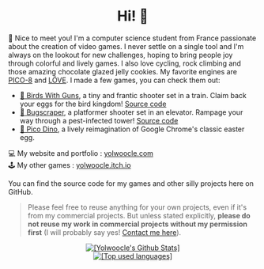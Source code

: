 <div align="center">
  <h1>Hi! 👋</h1>
</div>

🌵 Nice to meet you! I'm a computer science student from France passionate about the creation of video games. I never settle on a single tool and I'm always on the lookout for new challenges, hoping to bring people joy through colorful and lively games. I also love cycling, rock climbing and those amazing chocolate glazed jelly cookies.
My favorite engines are [PICO-8](https://pico8.com/) and [LÖVE](https://love2d.org/). I made a few games, you can check them out:  
* [🦆 Birds With Guns](https://yolwoocle.itch.io/birds-with-guns/), a tiny and frantic shooter set in a train. Claim back your eggs for the bird kingdom! [Source code](https://github.com/Yolwoocle/birds_with_guns)
* [🐞 Bugscraper](https://yolwoocle.itch.io/bugscraper/), a platformer shooter set in an elevator. Rampage your way through a pest-infected tower! [Source code](https://github.com/Yolwoocle/bugscraper)
* [🦖 Pico Dino](https://yolwoocle.itch.io/pico-dino), a lively reimagination of Google Chrome's classic easter egg.  

💻 My website and portfolio : [yolwoocle.com](https://yolwoocle.com/)   
🕹 My other games : [yolwoocle.itch.io](https://yolwoocle.itch.io)  

You can find the source code for my games and other silly projects here on GitHub.   
> Please feel free to reuse anything for your own projects, even if it's from my commercial projects. But unless stated explicitly, **please do not reuse my work in commercial projects without my permission first** (I will probably say yes! [Contact me here](https://yolwoocle.github.io/aboutme.html)).  

<div align="center">
    <a href="https://github.com/anuraghazra/github-readme-stats">
        <img src="https://github-readme-stats.vercel.app/api?username=Yolwoocle&show_icons=true&include_all_commits=true&count_private=true&hide_border=true&theme=dark" alt="[Yolwoocle's Github Stats]">
    </a>
</div>

<div align="center">
    <a href="https://github.com/anuraghazra/github-readme-stats">
      <img src="https://github-readme-stats.vercel.app/api/top-langs/?username=Yolwoocle&theme=dark&show_icons=true&hide_border=true" alt="[Top used languages]">
    </a>
</div>

<!--[![if you see this, it probably means something is not working](https://github-readme-stats.vercel.app/api/top-langs/?username=Yolwoocle&langs_count=4&hide_border=true&theme=dark&langs_count=9)](https://github.com/anuraghazra/github-readme-stats)-->
  

<!--[![if you see this, it probably means something is not working](https://github-readme-stats.vercel.app/api?username=Yolwoocle&show_icons=true&include_all_commits=true&count_private=true&hide_border=true&bg_color=0d1117&title_color=58a6ff&text_color=8b949e&icon_color=8b949e)](https://github.com/anuraghazra/github-readme-stats)
[![if you see this, it probably means something is not working](https://github-readme-stats.vercel.app/api/top-langs/?username=Yolwoocle&langs_count=4&layout=compact&hide_border=true&bg_color=0d1117&title_color=58a6ff&text_color=8b949e&icon_color=8b949e)](https://github.com/anuraghazra/github-readme-stats)-->

